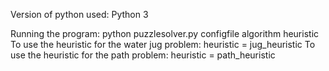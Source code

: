 

 Version of python used: Python 3
 
 Running the program: python puzzlesolver.py configfile algorithm heuristic
 To use the heuristic for the water jug problem: heuristic = jug_heuristic 
 To use the heuristic for the path problem: heuristic = path_heuristic
